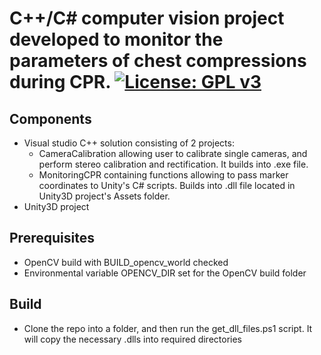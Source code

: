 C++/C# computer vision project developed to monitor the parameters of chest compressions during CPR.
[![License: GPL v3](https://img.shields.io/badge/License-GPLv3-blue.svg)](https://www.gnu.org/licenses/gpl-3.0)
=============

Components
-------------
- Visual studio C++ solution consisting of 2 projects: 
  - CameraCalibration allowing user to calibrate single cameras, and perform stereo calibration and rectification. It builds into .exe file.
  - MonitoringCPR containing functions allowing to pass marker coordinates to Unity's C# scripts. Builds into .dll file located in Unity3D project's Assets folder.
- Unity3D project

Prerequisites
-------------
- OpenCV build with BUILD_opencv_world checked
- Environmental variable OPENCV_DIR set for the OpenCV build folder

Build
-------------
- Clone the repo into a folder, and then run the get_dll_files.ps1 script. It will copy the necessary .dlls into required directories
